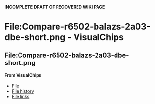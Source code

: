 **INCOMPLETE DRAFT OF RECOVERED WIKI PAGE**

# File:Compare-r6502-balazs-2a03-dbe-short.png - VisualChips

## File:Compare-r6502-balazs-2a03-dbe-short.png

#### From VisualChips

- [File](#file)
- [File history](#filehistory)
- [File links](#filelinks)

